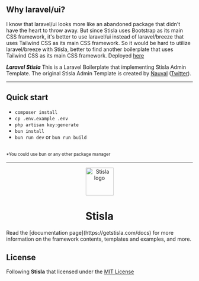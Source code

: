 ## Why laravel/ui?
I know that laravel/ui looks more like an abandoned package that didn't have the heart to throw away. But since Stisla uses Bootstrap as its main CSS framework, it's better to use laravel/ui instead of laravel/breeze that uses Tailwind CSS as its main CSS framework. So it would be hard to utilize laravel/breeze with Stisla, better to find another boilerplate that uses Tailwind CSS as its main CSS framework. Deployed [here](https://stisla.arka.web.id)

***Laravel Stisla*** This is a Laravel Boilerplate that implementing Stisla Admin Template. The original Stisla Admin Template is created by [Nauval](http://nauv.al) ([Twitter](https://twitter.com/mhdnauvalazhar)).

---

## Quick start

- `composer install`
- `cp .env.example .env`
- `php artisan key:generate`
- `bun install`
- `bun run dev` or `bun run build`
<br>
<small>*You could use bun or any other package manager</small>

---

<p align="center">
  <a href="https://github.com/stisla/stisla">
    <img src="https://avatars2.githubusercontent.com/u/45754626?s=75&v=4" alt="Stisla logo" width="75" height="75">
  </a>
</p>

<h1 align="center">Stisla</h1>
Read the [documentation page](https://getstisla.com/docs) for more information on the framework contents, templates and examples, and more.

## License

Following **Stisla** that licensed under the [MIT License](LICENSE)